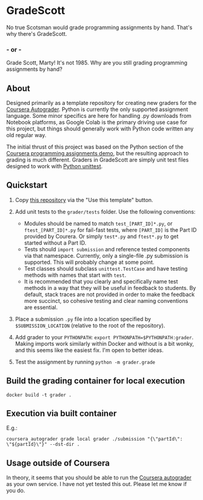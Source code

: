 # GradeScott

No true Scotsman would grade programming assignments by hand. That's why there's GradeScott.

### - or -

Grade Scott, Marty! It's not 1985. Why are you still grading programming assignments by hand?


## About

Designed primarily as a template repository for creating new graders for the
[Coursera Autograder](https://github.com/coursera/coursera_autograder). Python is
currently the only supported assignment language. Some minor specifics are here for
handling .py downloads from Notebook platforms, as Google Colab is the primary driving
use case for this project, but things should generally work with Python code written
any old regular way.


The initial thrust of this project was based on the Python section of the
[Coursera programming assignments demo](https://github.com/coursera/programming-assignments-demo),
but the resulting approach to grading is much different. Graders in GradeScott are
simply unit test files designed to work with [Python unittest](https://docs.python.org/3/library/unittest.html).


## Quickstart

 1. Copy [this repository](https://github.com/scott2b/GradeScott) via the "Use this template" button.

 2. Add unit tests to the `grader/tests` folder. Use the following conventions:
    - Modules should be named to match `test_[PART_ID]*.py`, or `ftest_[PART_ID]*.py`
      for fail-fast tests, where `[PART_ID]` is the Part ID provided by Courera. Or
      simply `test*.py` and `ftest*.py` to get started without a Part ID.
    - Tests should `import submission` and reference tested components via that
      namespace. Currently, only a single-file .py submission is supported. This will
      probably change at some point.
    - Test classes should subclass `unittest.TestCase` and have testing methods
      with names that start with `test`.
    - It is recommended that you clearly and specifically name test methods in a way
      that they will be useful in feedback to students. By default, stack traces are
      not provided in order to make the feedback more succinct, so cohesive testing
      and clear naming conventions are essential.

 3. Place a submission `.py` file into a location specified by `$SUBMISSION_LOCATION`
    (relative to the root of the repository).

 4. Add grader to your `PYTHONPATH`: `export PYTHONPATH=$PYTHONPATH:grader`. Making
    imports work similarly within Docker and without is a bit wonky, and this seems
    like the easiest fix. I'm open to better ideas.

 4. Test the assignment by running `python -m grader.grade`

## Build the grading container for local execution

```
docker build -t grader .
```

## Execution via built container

E.g.:

```
coursera_autograder grade local grader ./submission "{\"partId\": \"${partId}\"}" --dst-dir .
```

## Usage outside of Coursera

In theory, it seems that you should be able to run the [Coursera autograder](https://github.com/coursera/coursera_autograder)
as your own service. I have not yet tested this out. Please let me know if you do.
